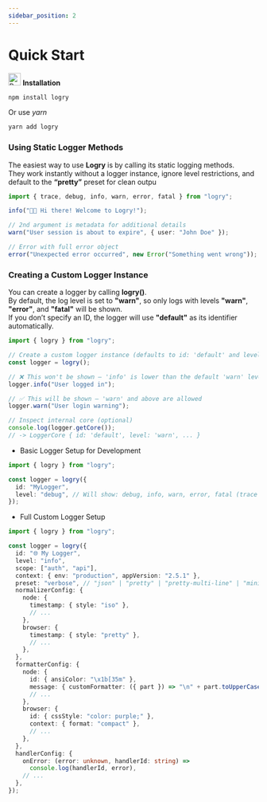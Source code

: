 ```yaml
---
sidebar_position: 2
---
```


# Quick Start

<img src="https://raw.githubusercontent.com/Tarikul-Islam-Anik/Animated-Fluent-Emojis/master/Emojis/Travel%20and%20places/Rocket.png" alt="Rocket" width="25" height="25" /> **Installation**

```bash
npm install logry
```

Or use _yarn_

```bash
yarn add logry
```

<h3>Using Static Logger Methods</h3>

The easiest way to use **Logry** is by calling its static logging methods.  
They work instantly without a logger instance, ignore level restrictions, and default to the **“pretty”** preset for clean outpu

```typescript
import { trace, debug, info, warn, error, fatal } from "logry";

info("👋🏼 Hi there! Welcome to Logry!");

// 2nd argument is metadata for additional details
warn("User session is about to expire", { user: "John Doe" });

// Error with full error object
error("Unexpected error occurred", new Error("Something went wrong"));
```

<h3>Creating a Custom Logger Instance</h3>

You can create a logger by calling **logry()**.  
By default, the log level is set to **"warn"**, so only logs with levels **"warn"**, **"error"**, and **"fatal"** will be shown.  
If you don’t specify an ID, the logger will use **"default"** as its identifier automatically.

```typescript
import { logry } from "logry";

// Create a custom logger instance (defaults to id: 'default' and level: 'warn')
const logger = logry();

// ❌ This won't be shown — 'info' is lower than the default 'warn' level
logger.info("User logged in");

// ✅ This will be shown — 'warn' and above are allowed
logger.warn("User login warning");

// Inspect internal core (optional)
console.log(logger.getCore());
// -> LoggerCore { id: 'default', level: 'warn', ... }
```

- Basic Logger Setup for Development

```typeScript
import { logry } from "logry";

const logger = logry({
  id: "MyLogger",
  level: "debug", // Will show: debug, info, warn, error, fatal (trace will be hidden)
});
```

- Full Custom Logger Setup

```typescript
import { logry } from "logry";

const logger = logry({
  id: "🌐 My Logger",
  level: "info",
  scope: ["auth", "api"],
  context: { env: "production", appVersion: "2.5.1" },
  preset: "verbose", // "json" | "pretty" | "pretty-multi-line" | "minimal" | "verbose"
  normalizerConfig: {
    node: {
      timestamp: { style: "iso" },
      // ...
    },
    browser: {
      timestamp: { style: "pretty" },
      // ...
    },
  },
  formatterConfig: {
    node: {
      id: { ansiColor: "\x1b[35m" },
      message: { customFormatter: ({ part }) => "\n" + part.toUpperCase() },
      // ...
    },
    browser: {
      id: { cssStyle: "color: purple;" },
      context: { format: "compact" },
      // ...
    },
  },
  handlerConfig: {
    onError: (error: unknown, handlerId: string) =>
      console.log(handlerId, error),
    // ...
  },
});
```
